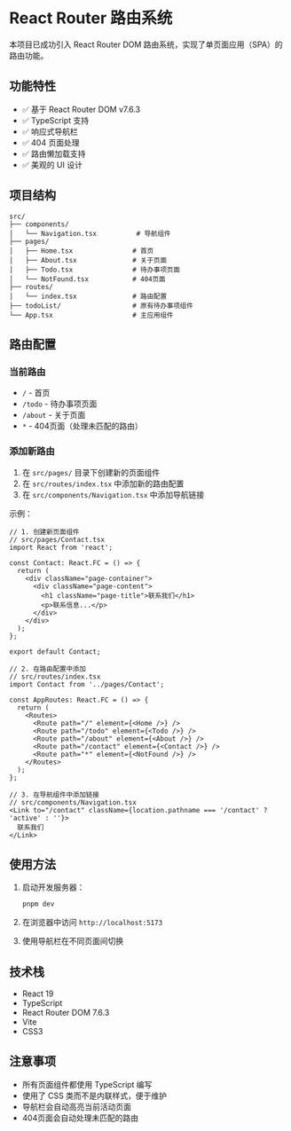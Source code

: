 # React Router 路由系统

本项目已成功引入 React Router DOM 路由系统，实现了单页面应用（SPA）的路由功能。

## 功能特性

- ✅ 基于 React Router DOM v7.6.3
- ✅ TypeScript 支持
- ✅ 响应式导航栏
- ✅ 404 页面处理
- ✅ 路由懒加载支持
- ✅ 美观的 UI 设计

## 项目结构

```
src/
├── components/
│   └── Navigation.tsx          # 导航组件
├── pages/
│   ├── Home.tsx               # 首页
│   ├── About.tsx              # 关于页面
│   ├── Todo.tsx               # 待办事项页面
│   └── NotFound.tsx           # 404页面
├── routes/
│   └── index.tsx              # 路由配置
├── todoList/                  # 原有待办事项组件
└── App.tsx                    # 主应用组件
```

## 路由配置

### 当前路由
- `/` - 首页
- `/todo` - 待办事项页面
- `/about` - 关于页面
- `*` - 404页面（处理未匹配的路由）

### 添加新路由

1. 在 `src/pages/` 目录下创建新的页面组件
2. 在 `src/routes/index.tsx` 中添加新的路由配置
3. 在 `src/components/Navigation.tsx` 中添加导航链接

示例：
```tsx
// 1. 创建新页面组件
// src/pages/Contact.tsx
import React from 'react';

const Contact: React.FC = () => {
  return (
    <div className="page-container">
      <div className="page-content">
        <h1 className="page-title">联系我们</h1>
        <p>联系信息...</p>
      </div>
    </div>
  );
};

export default Contact;

// 2. 在路由配置中添加
// src/routes/index.tsx
import Contact from '../pages/Contact';

const AppRoutes: React.FC = () => {
  return (
    <Routes>
      <Route path="/" element={<Home />} />
      <Route path="/todo" element={<Todo />} />
      <Route path="/about" element={<About />} />
      <Route path="/contact" element={<Contact />} />
      <Route path="*" element={<NotFound />} />
    </Routes>
  );
};

// 3. 在导航组件中添加链接
// src/components/Navigation.tsx
<Link to="/contact" className={location.pathname === '/contact' ? 'active' : ''}>
  联系我们
</Link>
```

## 使用方法

1. 启动开发服务器：
   ```bash
   pnpm dev
   ```

2. 在浏览器中访问 `http://localhost:5173`

3. 使用导航栏在不同页面间切换

## 技术栈

- React 19
- TypeScript
- React Router DOM 7.6.3
- Vite
- CSS3

## 注意事项

- 所有页面组件都使用 TypeScript 编写
- 使用了 CSS 类而不是内联样式，便于维护
- 导航栏会自动高亮当前活动页面
- 404页面会自动处理未匹配的路由 